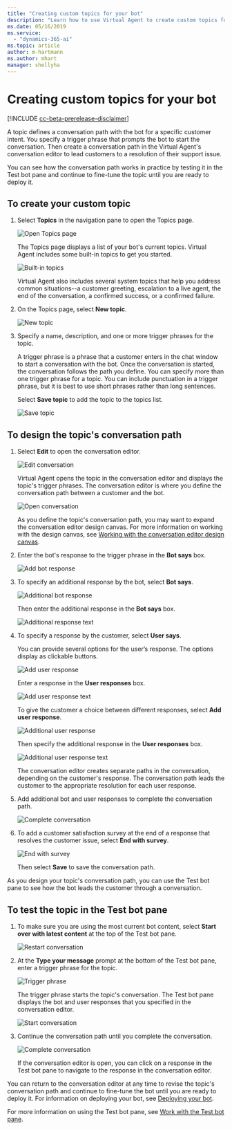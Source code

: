```yaml
---
title: "Creating custom topics for your bot"
description: "Learn how to use Virtual Agent to create custom topics for your bot."
ms.date: 05/16/2019
ms.service:
  - "dynamics-365-ai"
ms.topic: article
author: m-hartmann
ms.author: mhart
manager: shellyha
---
```


# Creating custom topics for your bot

[!INCLUDE [cc-beta-prerelease-disclaimer](../includes/cc-beta-prerelease-disclaimer.md)]

A topic defines a conversation path with the bot for a specific customer intent. You specify a trigger phrase that prompts the bot to start the conversation. Then create a conversation path in the Virtual Agent's conversation editor to lead customers to a resolution of their support issue.

You can see how the conversation path works in practice by testing it in the Test bot pane and continue to fine-tune the topic until you are ready to deploy it.

## To create your custom topic

1. Select **Topics** in the navigation pane to open the Topics page.


   ![Open Topics page](media/open-topics.png)

    The Topics page displays a list of your bot's current topics. Virtual Agent includes some built-in topics to get you started.

   ![Built-in topics](media/template-topics.png)

    Virtual Agent also includes several system topics that help you address common situations--a customer greeting, escalation to a live agent, the end of the conversation, a confirmed success, or a confirmed failure.

2. On the Topics page, select **New topic**.

   ![New topic](media/create-new-topic.png)

3. Specify a name, description, and one or more trigger phrases for the topic.

    A trigger phrase is a phrase that a customer enters in the chat window to start a conversation with the bot. Once the conversation is started, the conversation follows the path you define. You can specify more than one trigger phrase for a topic. You can include punctuation in a trigger phrase, but it is best to use short phrases rather than long sentences.

    Select **Save topic** to add the topic to the topics list.


   ![Save topic](media/save-topic.png)

## To design the topic's conversation path

1. Select **Edit** to open the conversation editor.

   ![Edit conversation](media/edit-conversation.png)

    Virtual Agent opens the topic in the conversation editor and displays the topic's trigger phrases. The conversation editor is where you define the conversation path between a customer and the bot.

   ![Open conversation](media/open-conversation.png)

    As you define the topic's conversation path, you may want to expand the conversation editor design canvas. For more information on working with the design canvas, see [Working with the conversation editor design canvas](expanding-design-canvas.md).

2. Enter the bot's response to the trigger phrase in the **Bot says** box.

   ![Add bot response](media/bot-response.png)

3. To specify an additional response by the bot, select **Bot says**.

   ![Additional bot response](media/add-response.png)

    Then enter the additional response in the **Bot says** box.

   ![Additional response text](media/response-text.png)

4. To specify a response by the customer, select **User says**.

    You can provide several options for the user’s response. The options display as clickable buttons.

   ![Add user response](media/user-says.png)

    Enter a response in the **User responses** box.

   ![Add user response text](media/user-response.png)

    To give the customer a choice between different responses, select **Add user response**.

   ![Additional user response](media/second-response.png)

    Then specify the additional response in the **User responses** box.

   ![Additional user response text](media/second-response-text.png)

    The conversation editor creates separate paths in the conversation, depending on the customer's response. The conversation path leads the customer to the appropriate resolution for each user response.

5. Add additional bot and user responses to complete the conversation path.

   ![Complete conversation](media/complete-conversation.png)

6. To add a customer satisfaction survey at the end of a response that resolves the customer issue, select **End with survey**.

   ![End with survey](media/end-with-survey.png)

   Then select **Save** to save the conversation path.

As you design your topic's conversation path, you can use the Test bot pane to see how the bot leads the customer through a conversation.

## To test the topic in the Test bot pane

1. To make sure you are using the most current bot content, select **Start over with latest content** at the top of the Test bot pane.

   ![Restart conversation](media/restart-conversation.png)

2. At the **Type your message** prompt at the bottom of the Test bot pane, enter a trigger phrase for the topic.

   ![Trigger phrase](media/enter-trigger.png)

   The trigger phrase starts the topic's conversation. The Test bot pane displays the bot and user responses that you specified in the conversation editor.

   ![Start conversation](media/start-conversation.png)

3. Continue the conversation path until you complete the conversation.

   ![Complete conversation](media/complete-conversation.png)

   If the conversation editor is open, you can click on a response in the Test bot pane to navigate to the response in the conversation editor.

You can return to the conversation editor at any time to revise the topic's conversation path and continue to fine-tune the bot until you are ready to deploy it. For information on deploying your bot, see [Deploying your bot](getting-started-deploy.md).

For more information on using the Test bot pane, see [Work with the Test bot pane](how-to-test-bot.md).

